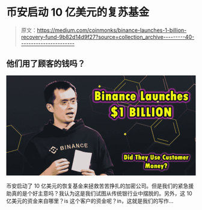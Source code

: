 # 币安启动 10 亿美元的复苏基金

> 原文：<https://medium.com/coinmonks/binance-launches-1-billion-recovery-fund-9b82d14d9f27?source=collection_archive---------40----------------------->

## 他们用了顾客的钱吗？

![](img/6039cd7f63c4dca8b944a00764152109.png)

币安启动了 10 亿美元的恢复基金来拯救苦苦挣扎的加密公司。但是我们的紧急援助真的是个好主意吗？我认为这是我们试图从传统银行业中摆脱的。另外，这 10 亿美元的资金来自哪里？i̇s 这个客户的资金呢？i̇n，这就是我们的写作…